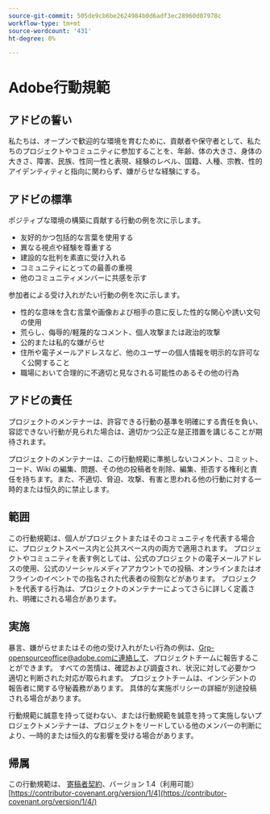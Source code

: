 ```yaml
---
source-git-commit: 505de9cb6be2624984b0d6adf3ec28960d07978c
workflow-type: tm+mt
source-wordcount: '431'
ht-degree: 0%

---
```


# Adobe行動規範

## アドビの誓い

私たちは、オープンで歓迎的な環境を育むために、貢献者や保守者として、私たちのプロジェクトやコミュニティに参加することを、年齢、体の大きさ、身体の大きさ、障害、民族、性同一性と表現、経験のレベル、国籍、人種、宗教、性的アイデンティティと指向に関わらず、嫌がらせな経験にする。

## アドビの標準

ポジティブな環境の構築に貢献する行動の例を次に示します。

* 友好的かつ包括的な言葉を使用する
* 異なる視点や経験を尊重する
* 建設的な批判を素直に受け入れる
* コミュニティにとっての最善の重視
* 他のコミュニティメンバーに共感を示す

参加者による受け入れがたい行動の例を次に示します。

* 性的な意味を含む言葉や画像および相手の意に反した性的な関心や誘い文句の使用
* 荒らし、侮辱的/軽蔑的なコメント、個人攻撃または政治的攻撃
* 公的または私的な嫌がらせ
* 住所や電子メールアドレスなど、他のユーザーの個人情報を明示的な許可なく公開すること
* 職場において合理的に不適切と見なされる可能性のあるその他の行為

## アドビの責任

プロジェクトのメンテナーは、許容できる行動の基準を明確にする責任を負い、容認できない行動が見られた場合は、適切かつ公正な是正措置を講じることが期待されます。

プロジェクトのメンテナーは、この行動規範に準拠しないコメント、コミット、コード、Wiki の編集、問題、その他の投稿者を削除、編集、拒否する権利と責任を持ちます。また、不適切、脅迫、攻撃、有害と思われる他の行動に対する一時的または恒久的に禁止します。

## 範囲

この行動規範は、個人がプロジェクトまたはそのコミュニティを代表する場合に、プロジェクトスペース内と公共スペース内の両方で適用されます。 プロジェクトやコミュニティを表す例としては、公式のプロジェクトの電子メールアドレスの使用、公式のソーシャルメディアアカウントでの投稿、オンラインまたはオフラインのイベントでの指名された代表者の役割などがあります。 プロジェクトを代表する行為は、プロジェクトのメンテナーによってさらに詳しく定義され、明確にされる場合があります。

## 実施

暴言、嫌がらせまたはその他の受け入れがたい行為の例は、Grp-opensourceoffice@adobe.comに連絡して、プロジェクトチームに報告することができます。 すべての苦情は、確認および調査され、状況に対して必要かつ適切と判断された対応が取られます。 プロジェクトチームは、インシデントの報告者に関する守秘義務があります。
具体的な実施ポリシーの詳細が別途投稿される場合があります。

行動規範に誠意を持って従わない、または行動規範を誠意を持って実施しないプロジェクトメンテナーは、プロジェクトをリードしている他のメンバーの判断により、一時的または恒久的な影響を受ける場合があります。

## 帰属

この行動規範は、 [寄稿者契約](https://contributor-covenant.org)、バージョン 1.4（利用可能） [https://contributor-covenant.org/version/1/4](https://contributor-covenant.org/version/1/4/)
